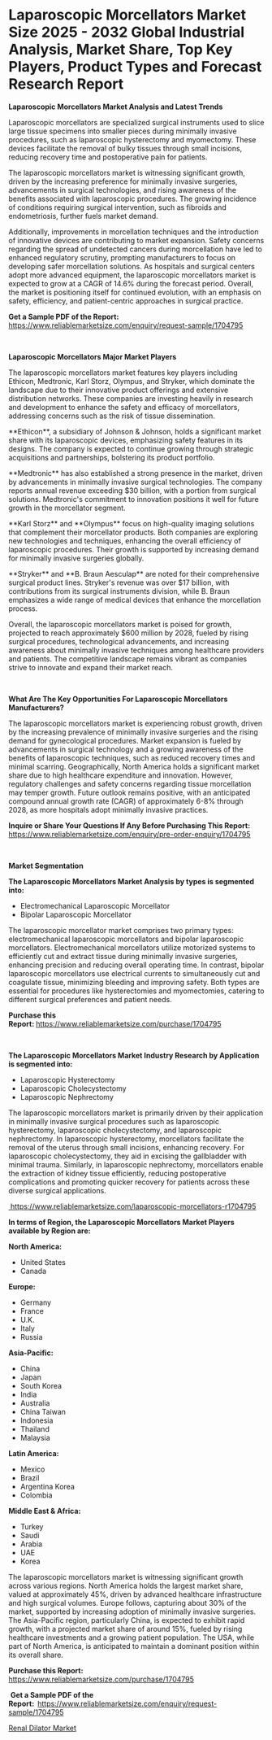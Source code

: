 <p><h1>Laparoscopic Morcellators Market Size 2025 - 2032 Global Industrial Analysis, Market Share, Top Key Players, Product Types and Forecast Research Report</h1></p><p><strong>Laparoscopic Morcellators Market Analysis and Latest Trends</strong></p>
<p><p>Laparoscopic morcellators are specialized surgical instruments used to slice large tissue specimens into smaller pieces during minimally invasive procedures, such as laparoscopic hysterectomy and myomectomy. These devices facilitate the removal of bulky tissues through small incisions, reducing recovery time and postoperative pain for patients. </p><p>The laparoscopic morcellators market is witnessing significant growth, driven by the increasing preference for minimally invasive surgeries, advancements in surgical technologies, and rising awareness of the benefits associated with laparoscopic procedures. The growing incidence of conditions requiring surgical intervention, such as fibroids and endometriosis, further fuels market demand. </p><p>Additionally, improvements in morcellation techniques and the introduction of innovative devices are contributing to market expansion. Safety concerns regarding the spread of undetected cancers during morcellation have led to enhanced regulatory scrutiny, prompting manufacturers to focus on developing safer morcellation solutions. As hospitals and surgical centers adopt more advanced equipment, the laparoscopic morcellators market is expected to grow at a CAGR of 14.6% during the forecast period. Overall, the market is positioning itself for continued evolution, with an emphasis on safety, efficiency, and patient-centric approaches in surgical practice.</p></p>
<p><strong>Get a Sample PDF of the Report:&nbsp;</strong> <a href="https://www.reliablemarketsize.com/enquiry/request-sample/1704795?utm_campaign=2773&utm_medium=2&utm_source=Github&utm_content=ia&utm_term=04032025&utm_id=laparoscopic-morcellators">https://www.reliablemarketsize.com/enquiry/request-sample/1704795</a></p>
<p>&nbsp;</p>
<p><strong>Laparoscopic Morcellators Major Market Players</strong></p>
<p><p>The laparoscopic morcellators market features key players including Ethicon, Medtronic, Karl Storz, Olympus, and Stryker, which dominate the landscape due to their innovative product offerings and extensive distribution networks. These companies are investing heavily in research and development to enhance the safety and efficacy of morcellators, addressing concerns such as the risk of tissue dissemination.</p><p>**Ethicon**, a subsidiary of Johnson & Johnson, holds a significant market share with its laparoscopic devices, emphasizing safety features in its designs. The company is expected to continue growing through strategic acquisitions and partnerships, bolstering its product portfolio.</p><p>**Medtronic** has also established a strong presence in the market, driven by advancements in minimally invasive surgical technologies. The company reports annual revenue exceeding $30 billion, with a portion from surgical solutions. Medtronic's commitment to innovation positions it well for future growth in the morcellator segment.</p><p>**Karl Storz** and **Olympus** focus on high-quality imaging solutions that complement their morcellator products. Both companies are exploring new technologies and techniques, enhancing the overall efficiency of laparoscopic procedures. Their growth is supported by increasing demand for minimally invasive surgeries globally.</p><p>**Stryker** and **B. Braun Aesculap** are noted for their comprehensive surgical product lines. Stryker's revenue was over $17 billion, with contributions from its surgical instruments division, while B. Braun emphasizes a wide range of medical devices that enhance the morcellation process. </p><p>Overall, the laparoscopic morcellators market is poised for growth, projected to reach approximately $600 million by 2028, fueled by rising surgical procedures, technological advancements, and increasing awareness about minimally invasive techniques among healthcare providers and patients. The competitive landscape remains vibrant as companies strive to innovate and expand their market reach.</p></p>
<p>&nbsp;</p>
<p><strong>What Are The Key Opportunities For Laparoscopic Morcellators Manufacturers?</strong></p>
<p><p>The laparoscopic morcellators market is experiencing robust growth, driven by the increasing prevalence of minimally invasive surgeries and the rising demand for gynecological procedures. Market expansion is fueled by advancements in surgical technology and a growing awareness of the benefits of laparoscopic techniques, such as reduced recovery times and minimal scarring. Geographically, North America holds a significant market share due to high healthcare expenditure and innovation. However, regulatory challenges and safety concerns regarding tissue morcellation may temper growth. Future outlook remains positive, with an anticipated compound annual growth rate (CAGR) of approximately 6-8% through 2028, as more hospitals adopt minimally invasive practices.</p></p>
<p><strong>Inquire or Share Your Questions If Any Before Purchasing This Report:</strong> <a href="https://www.reliablemarketsize.com/enquiry/pre-order-enquiry/1704795?utm_campaign=2773&utm_medium=2&utm_source=Github&utm_content=ia&utm_term=04032025&utm_id=laparoscopic-morcellators">https://www.reliablemarketsize.com/enquiry/pre-order-enquiry/1704795</a></p>
<p>&nbsp;</p>
<p><strong>Market Segmentation</strong></p>
<p><strong>The Laparoscopic Morcellators Market Analysis by types is segmented into:</strong></p>
<p><ul><li>Electromechanical Laparoscopic Morcellator</li><li>Bipolar Laparoscopic Morcellator</li></ul></p>
<p><p>The laparoscopic morcellator market comprises two primary types: electromechanical laparoscopic morcellators and bipolar laparoscopic morcellators. Electromechanical morcellators utilize motorized systems to efficiently cut and extract tissue during minimally invasive surgeries, enhancing precision and reducing overall operating time. In contrast, bipolar laparoscopic morcellators use electrical currents to simultaneously cut and coagulate tissue, minimizing bleeding and improving safety. Both types are essential for procedures like hysterectomies and myomectomies, catering to different surgical preferences and patient needs.</p></p>
<p><strong>Purchase this Report:&nbsp;</strong><a href="https://www.reliablemarketsize.com/purchase/1704795?utm_campaign=2773&utm_medium=2&utm_source=Github&utm_content=ia&utm_term=04032025&utm_id=laparoscopic-morcellators">https://www.reliablemarketsize.com/purchase/1704795</a></p>
<p>&nbsp;</p>
<p><strong>The Laparoscopic Morcellators Market Industry Research by Application is segmented into:</strong></p>
<p><ul><li>Laparoscopic Hysterectomy</li><li>Laparoscopic Cholecystectomy</li><li>Laparoscopic Nephrectomy</li></ul></p>
<p><p>The laparoscopic morcellators market is primarily driven by their application in minimally invasive surgical procedures such as laparoscopic hysterectomy, laparoscopic cholecystectomy, and laparoscopic nephrectomy. In laparoscopic hysterectomy, morcellators facilitate the removal of the uterus through small incisions, enhancing recovery. For laparoscopic cholecystectomy, they aid in excising the gallbladder with minimal trauma. Similarly, in laparoscopic nephrectomy, morcellators enable the extraction of kidney tissue efficiently, reducing postoperative complications and promoting quicker recovery for patients across these diverse surgical applications.</p></p>
<p><a href="https://www.reliablemarketsize.com/laparoscopic-morcellators-r1704795?utm_campaign=2773&utm_medium=2&utm_source=Github&utm_content=ia&utm_term=04032025&utm_id=laparoscopic-morcellators">&nbsp;https://www.reliablemarketsize.com/laparoscopic-morcellators-r1704795</a></p>
<p><strong>In terms of Region, the Laparoscopic Morcellators Market Players available by Region are:</strong></p>
<p>
    <p> <strong> North America: </strong>
        <ul>
            <li>United States</li>
            <li>Canada</li>
        </ul>
        </p> 
    <p> <strong> Europe: </strong>
        <ul>
            <li>Germany</li>
            <li>France</li>
            <li>U.K.</li>
            <li>Italy</li>
            <li>Russia</li>
        </ul>
        </p> 
    <p> <strong> Asia-Pacific: </strong>
        <ul>
            <li>China</li>
            <li>Japan</li>
            <li>South Korea</li>
            <li>India</li>
            <li>Australia</li>
            <li>China Taiwan</li>
            <li>Indonesia</li>
            <li>Thailand</li>
            <li>Malaysia</li>
        </ul>
        </p> 
    <p> <strong> Latin America: </strong>
        <ul>
            <li>Mexico</li>
            <li>Brazil</li>
            <li>Argentina Korea</li>
            <li>Colombia</li>
        </ul>
        </p> 
    <p> <strong> Middle East & Africa: </strong>
        <ul>
            <li>Turkey</li>
            <li>Saudi</li>
            <li>Arabia</li>
            <li>UAE</li>
            <li>Korea</li>
        </ul>
    </p>
    </p>
<p><p>The laparoscopic morcellators market is witnessing significant growth across various regions. North America holds the largest market share, valued at approximately 45%, driven by advanced healthcare infrastructure and high surgical volumes. Europe follows, capturing about 30% of the market, supported by increasing adoption of minimally invasive surgeries. The Asia-Pacific region, particularly China, is expected to exhibit rapid growth, with a projected market share of around 15%, fueled by rising healthcare investments and a growing patient population. The USA, while part of North America, is anticipated to maintain a dominant position within its overall share.</p></p>
<p><strong>Purchase this Report: </strong><a href="https://www.reliablemarketsize.com/purchase/1704795?utm_campaign=2773&utm_medium=2&utm_source=Github&utm_content=ia&utm_term=04032025&utm_id=laparoscopic-morcellators">https://www.reliablemarketsize.com/purchase/1704795</a></p>
<p>&nbsp;<strong>Get a Sample PDF of the Report:&nbsp;&nbsp;</strong><a href="https://www.reliablemarketsize.com/enquiry/request-sample/1704795?utm_campaign=2773&utm_medium=2&utm_source=Github&utm_content=ia&utm_term=04032025&utm_id=laparoscopic-morcellators">https://www.reliablemarketsize.com/enquiry/request-sample/1704795</a></p>
<p><strong></strong></p>
<p><p><a href="https://github.com/dolorespeddico90/Market-Research-Report-List-1/blob/main/renal-dilator-market.md?utm_campaign=2773&utm_medium=2&utm_source=Github&utm_content=ia&utm_term=04032025&utm_id=laparoscopic-morcellators">Renal Dilator Market</a></p></p>